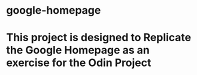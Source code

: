 # google-homepage

#  This project is designed to Replicate the Google Homepage as an exercise for the Odin Project
